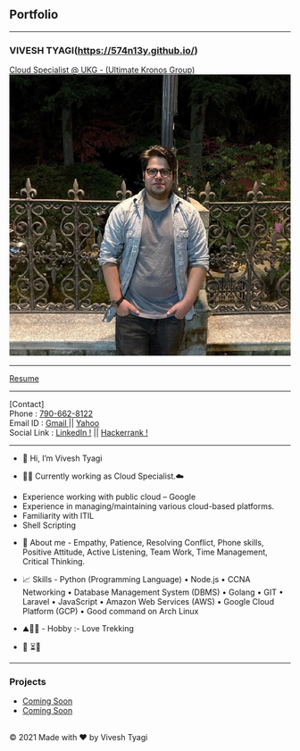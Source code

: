 ## Portfolio
---
### VIVESH TYAGI(https://574n13y.github.io/)

[Cloud Specialist @ UKG - (Ultimate Kronos Group)](https://www.ukg.com/) <br>
<img src="image/headshot.jpg?raw=true"/><br>

---
[Resume](/pdf/Resume-VT.pdf)

---
[Contact] <br>
Phone : <a href="tel:+917906628122">790-662-8122</a> <br>
Email ID : <a href="mailto:vivesht@gmail.com"> Gmail </a> || <a href="mailto:vivesht@yahoo.com"> Yahoo </a> <br>
Social Link : <a href="https://www.linkedin.com/in/vivesh-tyagi-9085a9a9/" target="_blank"> LinkedIn !</a> || <a href="https://www.hackerrank.com/vivesht/" target="_blank"> Hackerrank !</a> 

---

- 👋 Hi, I’m Vivesh Tyagi

- 👨‍💻 Currently working as Cloud Specialist.☁️

* Experience working with public cloud – Google
* Experience in managing/maintaining various cloud-based platforms.
* Familiarity with ITIL
* Shell Scripting

- 📜 About me - Empathy, Patience, Resolving Conflict, Phone skills, Positive Attitude, Active Listening, Team Work, Time Management, Critical Thinking.

- 📈 Skills - Python (Programming Language) • Node.js • CCNA Networking • Database Management System (DBMS) • Golang • GIT • Laravel • JavaScript • Amazon Web Services (AWS) • Google Cloud Platform (GCP) • Good command on Arch Linux

- ⛰️🧗‍♂️ - Hobby :- Love Trekking

- 👀 ⏳🍁

---

### Projects

- [Coming Soon](https://github.com/574n13y?tab=projects/)
- [Coming Soon](https://github.com/574n13y?tab=projects/)

<br>


 <footer>
          <div id="copyright">
                <div>
                    <span>&copy; 2021 Made with ❤️</span>
                    <span>by Vivesh Tyagi </span> 
                </div>
          </div>
 </footer>
